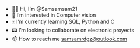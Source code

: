 - 🖖🏻 Hi, I’m @Samsamsam21
- 👀 I’m interested in Computer vision  
- 🀄️ I’m currently learning SQL, Python and C
- 📟 I’m looking to collaborate on electronic proyects
- 📫 How to reach me samsamrdgz@outlook.com

<!---
Samsamsam21/Samsamsam21 is a ✨ special ✨ repository because its `README.md` (this file) appears on your GitHub profile.
You can click the Preview link to take a look at your changes.
--->
